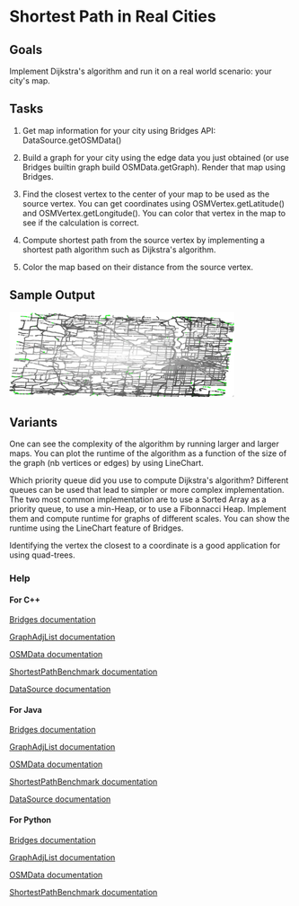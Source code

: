 Shortest Path in Real Cities
============================

Goals
-----

Implement Dijkstra's algorithm and run it on a real world scenario: your city's map.

Tasks
-----

1. Get map information for your city using Bridges API: DataSource.getOSMData()

2. Build a graph for your city using the edge data you just obtained
(or use Bridges builtin graph build OSMData.getGraph). Render that map
using Bridges.

3. Find the closest vertex to the center of your map to be used as the
source vertex. You can get coordinates using OSMVertex.getLatitude()
and OSMVertex.getLongitude(). You can color that vertex in the map to
see if the calculation is correct.

4. Compute shortest path from the source vertex by implementing a
shortest path algorithm such as Dijkstra's algorithm.

5. Color the map based on their distance from the source vertex.


Sample Output
-------------

<img src="figures/Minneapolis.png" alt="Sample Output" width="400px" />

Variants
--------

One can see the complexity of the algorithm by running larger and
larger maps. You can plot the runtime of the algorithm as a function
of the size of the graph (nb vertices or edges) by using LineChart.

Which priority queue did you use to compute Dijkstra's algorithm?
Different queues can be used that lead to simpler or more complex
implementation. The two most common implementation are to use a Sorted
Array as a priority queue, to use a min-Heap, or to use a Fibonnacci
Heap. Implement them and compute runtime for graphs of different
scales. You can show the runtime using the LineChart feature of
Bridges.

Identifying the vertex the closest to a coordinate is a good
application for using quad-trees.

### Help
#### For C++
[Bridges documentation](http://bridgesuncc.github.io/doc/cxx-api/current/html/classbridges_1_1_bridges.html)

[GraphAdjList documentation](http://bridgesuncc.github.io/doc/cxx-api/current/html/classbridges_1_1datastructure_1_1_graph_adj_list.html)

[OSMData documentation](http://bridgesuncc.github.io/doc/cxx-api/current/html/classbridges_1_1dataset_1_1_o_s_m_data.html)

[ShortestPathBenchmark documentation](http://bridgesuncc.github.io/doc/cxx-api/current/html/classbridges_1_1benchmark_1_1_shortest_path_benchmark.html)

[DataSource documentation](http://bridgesuncc.github.io/doc/cxx-api/current/html/classbridges_1_1_data_source.html)

#### For Java

[Bridges documentation](http://bridgesuncc.github.io/doc/java-api/current/html/classbridges_1_1connect_1_1_bridges.html)

[GraphAdjList documentation](http://bridgesuncc.github.io/doc/java-api/current/html/classbridges_1_1base_1_1_graph_adj_list.html)

[OSMData documentation](http://bridgesuncc.github.io/doc/java-api/current/html/classbridges_1_1data__src__dependent_1_1_osm_data.html)

[ShortestPathBenchmark documentation](http://bridgesuncc.github.io/doc/java-api/current/html/classbridges_1_1benchmark_1_1_shortest_path_benchmark.html)

[DataSource documentation](http://bridgesuncc.github.io/doc/java-api/current/html/classbridges_1_1connect_1_1_data_source.html)

#### For Python

[Bridges documentation](http://bridgesuncc.github.io/doc/python-api/current/html/classbridges_1_1bridges_1_1_bridges.html)

[GraphAdjList documentation](http://bridgesuncc.github.io/doc/python-api/current/html/classbridges_1_1graph__adj__list_1_1_graph_adj_list.html)

[OSMData documentation](http://bridgesuncc.github.io/doc/python-api/current/html/classbridges_1_1data__src__dependent_1_1osm_1_1_osm_data.html)

[ShortestPathBenchmark documentation](http://bridgesuncc.github.io/doc/python-api/current/html/namespacebridges_1_1shortest__path__benchmark.html)

